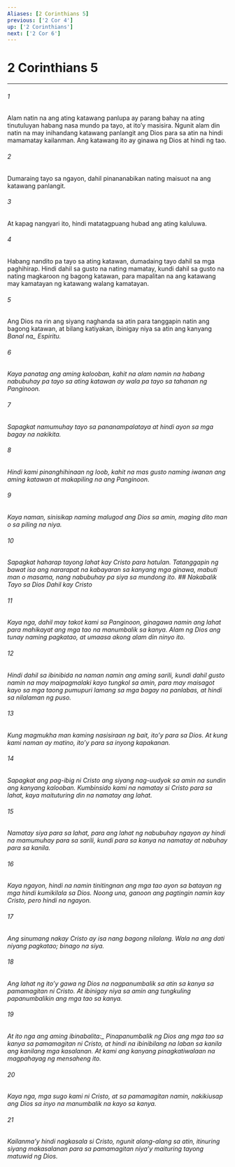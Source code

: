 ```yaml
---
Aliases: [2 Corinthians 5]
previous: ['2 Cor 4']
up: ['2 Corinthians']
next: ['2 Cor 6']
---
```

# 2 Corinthians 5

***






















###### 1 










Alam natin na ang ating katawang panlupa ay parang bahay na ating tinutuluyan habang nasa mundo pa tayo, at itoʼy masisira. Ngunit alam din natin na may inihandang katawang panlangit ang Dios para sa atin na hindi mamamatay kailanman. Ang katawang ito ay ginawa ng Dios at hindi ng tao. 





















###### 2 










Dumaraing tayo sa ngayon, dahil pinananabikan nating maisuot na ang katawang panlangit. 





















###### 3 










At kapag nangyari ito, hindi matatagpuang hubad ang ating kaluluwa. 





















###### 4 










Habang nandito pa tayo sa ating katawan, dumadaing tayo dahil sa mga paghihirap. Hindi dahil sa gusto na nating mamatay, kundi dahil sa gusto na nating magkaroon ng bagong katawan, para mapalitan na ang katawang may kamatayan ng katawang walang kamatayan. 





















###### 5 










Ang Dios na rin ang siyang naghanda sa atin para tanggapin natin ang bagong katawan, at bilang katiyakan, ibinigay niya sa atin ang kanyang <i class="trans-change">Banal na_ Espiritu. 





















###### 6 










Kaya panatag ang aming kalooban, kahit na alam namin na habang nabubuhay pa tayo sa ating katawan ay wala pa tayo sa tahanan ng Panginoon. 





















###### 7 










Sapagkat namumuhay tayo sa pananampalataya at hindi ayon sa mga bagay na nakikita. 





















###### 8 










Hindi kami pinanghihinaan ng loob, kahit na mas gusto naming iwanan ang aming katawan at makapiling na ang Panginoon. 





















###### 9 










Kaya naman, sinisikap naming malugod ang Dios sa amin, maging dito man o sa piling na niya. 





















###### 10 










Sapagkat haharap tayong lahat kay Cristo para hatulan. Tatanggapin ng bawat isa ang nararapat na kabayaran sa kanyang mga ginawa, mabuti man o masama, nang nabubuhay pa siya sa mundong ito. ## Nakabalik Tayo sa Dios Dahil kay Cristo 





















###### 11 










Kaya nga, dahil may takot kami sa Panginoon, ginagawa namin ang lahat para mahikayat ang mga tao na manumbalik sa kanya. Alam ng Dios ang tunay naming pagkatao, at umaasa akong alam din ninyo ito. 





















###### 12 










Hindi dahil sa ibinibida na naman namin ang aming sarili, kundi dahil gusto namin na may maipagmalaki kayo tungkol sa amin, para may maisagot kayo sa mga taong pumupuri lamang sa mga bagay na panlabas, at hindi sa nilalaman ng puso. 





















###### 13 










Kung magmukha man kaming nasisiraan ng bait, itoʼy para sa Dios. At kung kami naman ay matino, itoʼy para sa inyong kapakanan. 





















###### 14 










Sapagkat ang pag-ibig ni Cristo ang siyang nag-uudyok sa amin na sundin ang kanyang kalooban. Kumbinsido kami na namatay si Cristo para sa lahat, kaya maituturing din na namatay ang lahat. 





















###### 15 










Namatay siya para sa lahat, para ang lahat ng nabubuhay ngayon ay hindi na mamumuhay para sa sarili, kundi para sa kanya na namatay at nabuhay para sa kanila. 





















###### 16 










Kaya ngayon, hindi na namin tinitingnan ang mga tao ayon sa batayan ng mga hindi kumikilala sa Dios. Noong una, ganoon ang pagtingin namin kay Cristo, pero hindi na ngayon. 





















###### 17 










Ang sinumang nakay Cristo ay isa nang bagong nilalang. Wala na ang dati niyang pagkatao; binago na siya. 





















###### 18 










Ang lahat ng itoʼy gawa ng Dios na nagpanumbalik sa atin sa kanya sa pamamagitan ni Cristo. At ibinigay niya sa amin ang tungkuling papanumbalikin ang mga tao sa kanya. 





















###### 19 










<i class="trans-change">At ito nga ang aming ibinabalita:_ Pinapanumbalik ng Dios ang mga tao sa kanya sa pamamagitan ni Cristo, at hindi na ibinibilang na laban sa kanila ang kanilang mga kasalanan. At kami ang kanyang pinagkatiwalaan na magpahayag ng mensaheng ito. 





















###### 20 










Kaya nga, mga sugo kami ni Cristo, at sa pamamagitan namin, nakikiusap ang Dios sa inyo na manumbalik na kayo sa kanya. 





















###### 21 










Kailanmaʼy hindi nagkasala si Cristo, ngunit alang-alang sa atin, itinuring siyang makasalanan para sa pamamagitan niyaʼy maituring tayong matuwid ng Dios.
